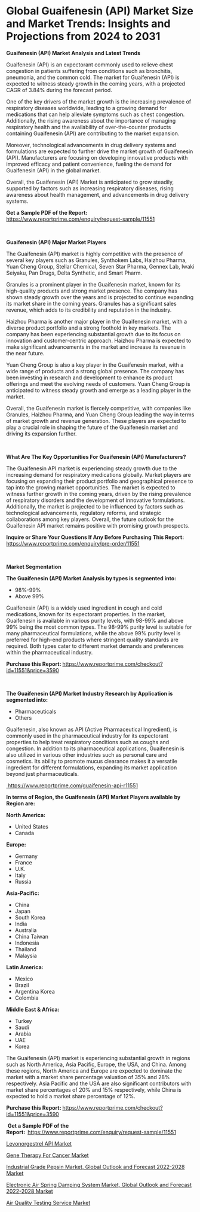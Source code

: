 <p><h1>Global Guaifenesin (API) Market Size and Market Trends: Insights and Projections from 2024 to 2031</h1></p><p><strong>Guaifenesin (API) Market Analysis and Latest Trends</strong></p>
<p><p>Guaifenesin (API) is an expectorant commonly used to relieve chest congestion in patients suffering from conditions such as bronchitis, pneumonia, and the common cold. The market for Guaifenesin (API) is expected to witness steady growth in the coming years, with a projected CAGR of 3.84% during the forecast period.</p><p>One of the key drivers of the market growth is the increasing prevalence of respiratory diseases worldwide, leading to a growing demand for medications that can help alleviate symptoms such as chest congestion. Additionally, the rising awareness about the importance of managing respiratory health and the availability of over-the-counter products containing Guaifenesin (API) are contributing to the market expansion.</p><p>Moreover, technological advancements in drug delivery systems and formulations are expected to further drive the market growth of Guaifenesin (API). Manufacturers are focusing on developing innovative products with improved efficacy and patient convenience, fueling the demand for Guaifenesin (API) in the global market.</p><p>Overall, the Guaifenesin (API) Market is anticipated to grow steadily, supported by factors such as increasing respiratory diseases, rising awareness about health management, and advancements in drug delivery systems.</p></p>
<p><strong>Get a Sample PDF of the Report:&nbsp;</strong> <a href="https://www.reportprime.com/enquiry/request-sample/11551">https://www.reportprime.com/enquiry/request-sample/11551</a></p>
<p>&nbsp;</p>
<p><strong>Guaifenesin (API) Major Market Players</strong></p>
<p><p>The Guaifenesin (API) market is highly competitive with the presence of several key players such as Granules, Synthokem Labs, Haizhou Pharma, Yuan Cheng Group, Stellar Chemical, Seven Star Pharma, Gennex Lab, Iwaki Seiyaku, Pan Drugs, Delta Synthetic, and Smart Pharm.</p><p>Granules is a prominent player in the Guaifenesin market, known for its high-quality products and strong market presence. The company has shown steady growth over the years and is projected to continue expanding its market share in the coming years. Granules has a significant sales revenue, which adds to its credibility and reputation in the industry.</p><p>Haizhou Pharma is another major player in the Guaifenesin market, with a diverse product portfolio and a strong foothold in key markets. The company has been experiencing substantial growth due to its focus on innovation and customer-centric approach. Haizhou Pharma is expected to make significant advancements in the market and increase its revenue in the near future.</p><p>Yuan Cheng Group is also a key player in the Guaifenesin market, with a wide range of products and a strong global presence. The company has been investing in research and development to enhance its product offerings and meet the evolving needs of customers. Yuan Cheng Group is anticipated to witness steady growth and emerge as a leading player in the market.</p><p>Overall, the Guaifenesin market is fiercely competitive, with companies like Granules, Haizhou Pharma, and Yuan Cheng Group leading the way in terms of market growth and revenue generation. These players are expected to play a crucial role in shaping the future of the Guaifenesin market and driving its expansion further.</p></p>
<p>&nbsp;</p>
<p><strong>What Are The Key Opportunities For Guaifenesin (API) Manufacturers?</strong></p>
<p><p>The Guaifenesin API market is experiencing steady growth due to the increasing demand for respiratory medications globally. Market players are focusing on expanding their product portfolio and geographical presence to tap into the growing market opportunities. The market is expected to witness further growth in the coming years, driven by the rising prevalence of respiratory disorders and the development of innovative formulations. Additionally, the market is projected to be influenced by factors such as technological advancements, regulatory reforms, and strategic collaborations among key players. Overall, the future outlook for the Guaifenesin API market remains positive with promising growth prospects.</p></p>
<p><strong>Inquire or Share Your Questions If Any Before Purchasing This Report:</strong> <a href="https://www.reportprime.com/enquiry/pre-order/11551">https://www.reportprime.com/enquiry/pre-order/11551</a></p>
<p>&nbsp;</p>
<p><strong>Market Segmentation</strong></p>
<p><strong>The Guaifenesin (API) Market Analysis by types is segmented into:</strong></p>
<p><ul><li>98%-99%</li><li>Above 99%</li></ul></p>
<p><p>Guaifenesin (API) is a widely used ingredient in cough and cold medications, known for its expectorant properties. In the market, Guaifenesin is available in various purity levels, with 98-99% and above 99% being the most common types. The 98-99% purity level is suitable for many pharmaceutical formulations, while the above 99% purity level is preferred for high-end products where stringent quality standards are required. Both types cater to different market demands and preferences within the pharmaceutical industry.</p></p>
<p><strong>Purchase this Report:&nbsp;</strong><a href="https://www.reportprime.com/checkout?id=11551&price=3590">https://www.reportprime.com/checkout?id=11551&price=3590</a></p>
<p>&nbsp;</p>
<p><strong>The Guaifenesin (API) Market Industry Research by Application is segmented into:</strong></p>
<p><ul><li>Pharmaceuticals</li><li>Others</li></ul></p>
<p><p>Guaifenesin, also known as API (Active Pharmaceutical Ingredient), is commonly used in the pharmaceutical industry for its expectorant properties to help treat respiratory conditions such as coughs and congestion. In addition to its pharmaceutical applications, Guaifenesin is also utilized in various other industries such as personal care and cosmetics. Its ability to promote mucus clearance makes it a versatile ingredient for different formulations, expanding its market application beyond just pharmaceuticals.</p></p>
<p><a href="https://www.reportprime.com/guaifenesin-api-r11551">&nbsp;https://www.reportprime.com/guaifenesin-api-r11551</a></p>
<p><strong>In terms of Region, the Guaifenesin (API) Market Players available by Region are:</strong></p>
<p>
    <p> <strong> North America: </strong>
        <ul>
            <li>United States</li>
            <li>Canada</li>
        </ul>
        </p> 
    <p> <strong> Europe: </strong>
        <ul>
            <li>Germany</li>
            <li>France</li>
            <li>U.K.</li>
            <li>Italy</li>
            <li>Russia</li>
        </ul>
        </p> 
    <p> <strong> Asia-Pacific: </strong>
        <ul>
            <li>China</li>
            <li>Japan</li>
            <li>South Korea</li>
            <li>India</li>
            <li>Australia</li>
            <li>China Taiwan</li>
            <li>Indonesia</li>
            <li>Thailand</li>
            <li>Malaysia</li>
        </ul>
        </p> 
    <p> <strong> Latin America: </strong>
        <ul>
            <li>Mexico</li>
            <li>Brazil</li>
            <li>Argentina Korea</li>
            <li>Colombia</li>
        </ul>
        </p> 
    <p> <strong> Middle East & Africa: </strong>
        <ul>
            <li>Turkey</li>
            <li>Saudi</li>
            <li>Arabia</li>
            <li>UAE</li>
            <li>Korea</li>
        </ul>
    </p>
    </p>
<p><p>The Guaifenesin (API) market is experiencing substantial growth in regions such as North America, Asia Pacific, Europe, the USA, and China. Among these regions, North America and Europe are expected to dominate the market with a market share percentage valuation of 35% and 28% respectively. Asia Pacific and the USA are also significant contributors with market share percentages of 20% and 15% respectively, while China is expected to hold a market share percentage of 12%.</p></p>
<p><strong>Purchase this Report: </strong><a href="https://www.reportprime.com/checkout?id=11551&price=3590">https://www.reportprime.com/checkout?id=11551&price=3590</a></p>
<p>&nbsp;<strong>Get a Sample PDF of the Report:&nbsp;&nbsp;</strong><a href="https://www.reportprime.com/enquiry/request-sample/11551">https://www.reportprime.com/enquiry/request-sample/11551</a></p>
<p><strong></strong></p>
<p><p><a href="https://github.com/PeterParrish5/Market-Research-Report-List-6/blob/main/levonorgestrel-api-market.md">Levonorgestrel API Market</a></p><p><a href="https://medium.com/@amanda.slater3544357/gene-therapy-for-cancer-market-overview-global-market-trends-and-future-prospects-from-2024-to-b1ed198e4aea">Gene Therapy For Cancer Market</a></p><p><a href="https://www.linkedin.com/pulse/industrial-grade-pepsin-market-global-outlook-forecast-2022-2028-ksu7f?trackingId=mMVLTrzrACR4RT6SCBqFLA%3D%3D">Industrial Grade Pepsin Market, Global Outlook and Forecast 2022-2028 Market</a></p><p><a href="https://www.linkedin.com/pulse/exploring-electronic-air-spring-damping-system-market-global-gqyuf?trackingId=TX4BTujsTXfTgrBki23OnA%3D%3D">Electronic Air Spring Damping System Market, Global Outlook and Forecast 2022-2028 Market</a></p><p><a href="https://medium.com/@benjamin.james7456/navigating-the-air-quality-testing-service-market-expert-analysis-and-market-forecast-for-period-a34113e2942f">Air Quality Testing Service Market</a></p></p>